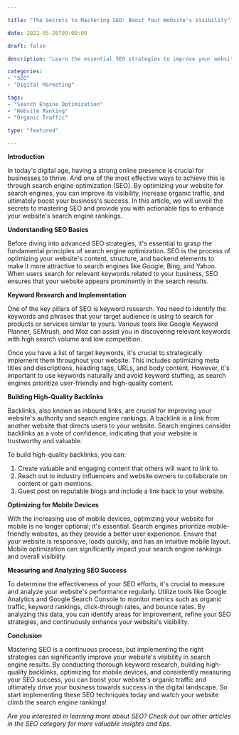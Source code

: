 ```yaml
---

title: "The Secrets to Mastering SEO: Boost Your Website's Visibility"

date: 2022-05-26T09:00:00

draft: false

description: "Learn the essential SEO strategies to improve your website's search engine visibility and drive organic traffic."

categories:
- "SEO"
- "Digital Marketing"

tags:
- "Search Engine Optimization"
- "Website Ranking"
- "Organic Traffic"

type: "featured"

---
```


**Introduction**

In today's digital age, having a strong online presence is crucial for businesses to thrive. And one of the most effective ways to achieve this is through search engine optimization (SEO). By optimizing your website for search engines, you can improve its visibility, increase organic traffic, and ultimately boost your business's success. In this article, we will unveil the secrets to mastering SEO and provide you with actionable tips to enhance your website's search engine rankings.

**Understanding SEO Basics**

Before diving into advanced SEO strategies, it's essential to grasp the fundamental principles of search engine optimization. SEO is the process of optimizing your website's content, structure, and backend elements to make it more attractive to search engines like Google, Bing, and Yahoo. When users search for relevant keywords related to your business, SEO ensures that your website appears prominently in the search results.

**Keyword Research and Implementation**

One of the key pillars of SEO is keyword research. You need to identify the keywords and phrases that your target audience is using to search for products or services similar to yours. Various tools like Google Keyword Planner, SEMrush, and Moz can assist you in discovering relevant keywords with high search volume and low competition.

Once you have a list of target keywords, it's crucial to strategically implement them throughout your website. This includes optimizing meta titles and descriptions, heading tags, URLs, and body content. However, it's important to use keywords naturally and avoid keyword stuffing, as search engines prioritize user-friendly and high-quality content.

**Building High-Quality Backlinks**

Backlinks, also known as inbound links, are crucial for improving your website's authority and search engine rankings. A backlink is a link from another website that directs users to your website. Search engines consider backlinks as a vote of confidence, indicating that your website is trustworthy and valuable.

To build high-quality backlinks, you can:

1. Create valuable and engaging content that others will want to link to.
2. Reach out to industry influencers and website owners to collaborate on content or gain mentions.
3. Guest post on reputable blogs and include a link back to your website. 

**Optimizing for Mobile Devices**

With the increasing use of mobile devices, optimizing your website for mobile is no longer optional; it's essential. Search engines prioritize mobile-friendly websites, as they provide a better user experience. Ensure that your website is responsive, loads quickly, and has an intuitive mobile layout. Mobile optimization can significantly impact your search engine rankings and overall visibility.

**Measuring and Analyzing SEO Success**

To determine the effectiveness of your SEO efforts, it's crucial to measure and analyze your website's performance regularly. Utilize tools like Google Analytics and Google Search Console to monitor metrics such as organic traffic, keyword rankings, click-through rates, and bounce rates. By analyzing this data, you can identify areas for improvement, refine your SEO strategies, and continuously enhance your website's visibility.

**Conclusion**

Mastering SEO is a continuous process, but implementing the right strategies can significantly improve your website's visibility in search engine results. By conducting thorough keyword research, building high-quality backlinks, optimizing for mobile devices, and consistently measuring your SEO success, you can boost your website's organic traffic and ultimately drive your business towards success in the digital landscape. So start implementing these SEO techniques today and watch your website climb the search engine rankings!

*Are you interested in learning more about SEO? Check out our other articles in the SEO category for more valuable insights and tips.*
